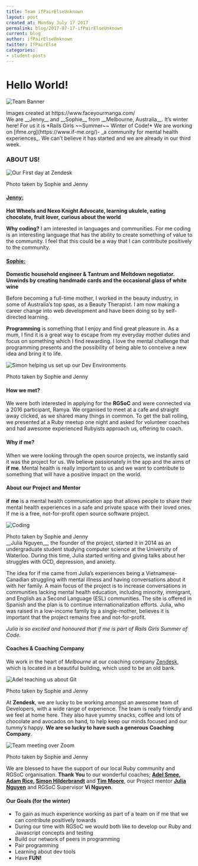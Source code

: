 ```yaml
---
title: Team ifPairElseUnknown
layout: post
created_at: Monday July 17 2017
permalink: blog/2017-07-17-ifPairElseUnknown
current: blog
author: ifPairElseUnknown
twitter: IfPairElse  ‏
categories:
- student-posts
---
```


# __Hello World!__

![Team Banner](/img/blog/2017/ifPairElseUnknown_v5.png)
<div class="image-credits">Images created at https://www.faceyourmanga.com/</div>
We are __Jenny__ and __Sophie__ from __Melbourne, Australia__. It’s winter here! For us it is *Rails Girls ~~Summer~~ Winter of Code!* We are working on [ifme.org](https://www.if-me.org/)- _a community for mental health experiences_. We can’t believe it has started and we are already in our third week.

### __ABOUT US!__
![Our First day at Zendesk](/img/blog/2017/ifpair-Zendesk.jpg)
<div class="image-credits">Photo taken by Sophie and Jenny</div>

#### __[Jenny:](https://twitter.com/JennyNamster)__
 __Hot Wheels and Nexo Knight Advocate, learning ukulele, eating chocolate, fruit lover, curious about the world__

 __Why coding?__ I am interested in languages and communities. For me coding is an interesting language that has the ability to create something of value to the community. I feel that this could be a way that I can contribute positively to the community.

#### __[Sophie:](https://twitter.com/sophierose239)__
__Domestic household engineer & Tantrum and Meltdown negotiator. Unwinds by creating handmade cards and the occasional glass of white wine__

Before becoming a full-time mother, I worked in the beauty industry, in some of Australia’s top spas, as a Beauty Therapist. I am now making a career change into web development and have been doing so by self-directed learning.

__Programming__ is something that I enjoy and find great pleasure in. As a mum, I find it is a great way to escape from my everyday mother duties and focus on something which I find rewarding. I love the mental challenge that programming presents and the possibility of being able to conceive a new idea and bring it to life.

![Simon helping us set up our Dev Environments](/img/blog/2017/ifpair-SimonH.jpg)
<div class="image-credits">Photo taken by Sophie and Jenny</div>

#### __How we met?__
We were both interested in applying for the __RGSoC__ and were connected via a 2016 participant, Ramya. We organised to meet at a cafe and straight away clicked, as we shared many things in common. To get the ball rolling, we presented at a Ruby meetup one night and asked for volunteer coaches and had awesome experienced Rubyists approach us, offering to coach.

#### __Why if me?__
When we were looking through the open source projects, we instantly said it was the project for us. We believe passionately in the app and the aims of __if me__. Mental health is really important to us and we want to contribute to something that will have a positive impact on the world.

#### __About our Project and Mentor__
__if me__ is a mental health communication app that allows people to share their mental health experiences in a safe and private space with their loved ones. If me is a free, not-for-profit open source software project.

![Coding](/img/blog/2017/ifpair-atom.jpg)
<div class="image-credits">Photo taken by Sophie and Jenny</div>
__Julia Nguyen__, the founder of the project, started it in 2014 as an undergraduate student studying computer science at the University of Waterloo. During this time, Julia started writing and giving talks about her struggles with OCD, depression, and anxiety.

The idea for if me came from Julia’s experiences being a Vietnamese-Canadian struggling with mental illness and having conversations about it with her family. A main focus of the project is to increase conversations in communities lacking mental health education, including minority, immigrant, and English as a Second Language (ESL) communities. The site is offered in Spanish and the plan is to continue internationalization efforts. Julia, who was raised in a low-income family by a single-mother, believes it is important that the project remains free and not-for-profit.

_Julia is so excited and honoured that if me is part of Rails Girls Summer of Code._

#### __Coaches & Coaching Company__

We work in the heart of _Melbourne_ at our coaching company [Zendesk](https://www.zendesk.com/), which is located in a beautiful building, which used to be an old bank.

![Adel teaching us about Git](/img/blog/2017/ifpair-Adelsmee.jpg)
<div class="image-credits">Photo taken by Sophie and Jenny</div>

At __Zendesk__, we are lucky to be working amongst an awesome team of Developers, with a wide range of experience. The team is really friendly and we feel at home here. They also have yummy snacks, coffee and lots of chocolate and avocados on hand, to help keep our minds focused and our tummy’s happy. __We are so lucky to have such a generous Coaching Company__.

![Team meeting over Zoom](/img/blog/2017/ifpair-Teammeeting.jpg)
<div class="image-credits">Photo taken by Sophie and Jenny</div>

We are blessed to have the support of our local Ruby community and RGSoC organisation. __Thank You__ to our wonderful coaches; __[Adel Smee](https://twitter.com/adelsmee), [Adam Rice](https://twitter.com/HashNotAdam), [Simon Hilderbrandt](https://au.linkedin.com/in/simonhildebrandt)__ and __[Tim Moore](https://twitter.com/tmoore)__, our Project mentor __[Julia Nguyen](https://twitter.com/fleurchild)__ and RGSoC Supervisor __Vi Nguyen__.


#### __Our Goals (for the winter)__
* To gain as much experience working as part of a team on if me that we can contribute positively  towards
* During our time with RGSoC we would both like to develop our Ruby and Javascript concepts and testing
* Build our network of peers in programming
* Pair programming
* Learning about dev tools
* Have __FUN!__
